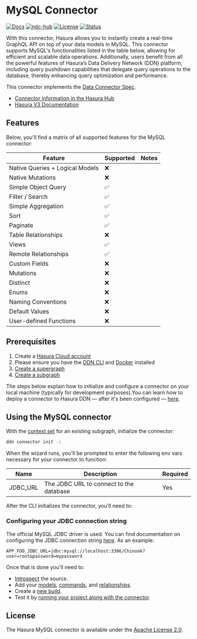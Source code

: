 # MySQL Connector

[![Docs](https://img.shields.io/badge/docs-v3.x-brightgreen.svg?style=flat)](https://hasura.io/docs/3.0/getting-started/overview/)
[![ndc-hub](https://img.shields.io/badge/ndc--hub-mysql-blue.svg?style=flat)](https://hasura.io/connectors/mysql-jdbc)
[![License](https://img.shields.io/badge/license-Apache--2.0-purple.svg?style=flat)](LICENSE.txt)
[![Status](https://img.shields.io/badge/status-alpha-yellow.svg?style=flat)](./readme.md)

With this connector, Hasura allows you to instantly create a real-time GraphQL API on top of your data models in
MySQL. This connector supports MySQL's functionalities listed in the table below, allowing for efficient and
scalable data operations. Additionally, users benefit from all the powerful features of Hasura’s Data Delivery Network
(DDN) platform, including query pushdown capabilities that delegate query operations to the database, thereby enhancing
query optimization and performance.

This connector implements the [Data Connector Spec](https://github.com/hasura/ndc-spec).

- [Connector information in the Hasura Hub](https://hasura.io/connectors/mysql-jdbc)
- [Hasura V3 Documentation](https://hasura.io/docs/3.0)

## Features

Below, you'll find a matrix of all supported features for the MySQL connector:

| Feature                         | Supported | Notes |
| ------------------------------- | --------- | ----- |
| Native Queries + Logical Models | ❌         |       |
| Native Mutations                | ❌         |       |
| Simple Object Query             | ✅         |       |
| Filter / Search                 | ✅         |       |
| Simple Aggregation              | ✅         |       |
| Sort                            | ✅         |       |
| Paginate                        | ✅         |       |
| Table Relationships             | ❌         |       |
| Views                           | ✅         |       |
| Remote Relationships            | ✅         |       |
| Custom Fields                   | ❌         |       |
| Mutations                       | ❌         |       |
| Distinct                        | ❌         |       |
| Enums                           | ❌         |       |
| Naming Conventions              | ❌         |       |
| Default Values                  | ❌         |       |
| User-defined Functions          | ❌         |       |

## Prerequisites

1. Create a [Hasura Cloud account](https://console.hasura.io)
2. Please ensure you have the [DDN CLI](https://hasura.io/docs/3.0/cli/installation) and
   [Docker](https://docs.docker.com/engine/install/) installed
3. [Create a supergraph](https://hasura.io/docs/3.0/getting-started/init-supergraph)
4. [Create a subgraph](https://hasura.io/docs/3.0/getting-started/init-subgraph)

The steps below explain how to initialize and configure a connector on your local machine (typically for development
purposes).You can learn how to deploy a connector to Hasura DDN — after it's been configured —
[here](https://hasura.io/docs/3.0/getting-started/deployment/deploy-a-connector).

## Using the MySQL connector

With the [context set](https://hasura.io/docs/3.0/cli/commands/ddn_context_set/) for an existing subgraph, initialize
the connector:

```sh
ddn connector init -i
```

When the wizard runs, you'll be prompted to enter the following env vars necessary for your connector to function:

| Name     | Description                             | Required |
| -------- | --------------------------------------- | -------- |
| JDBC_URL | The JDBC URL to connect to the database | Yes      |

After the CLI initializes the connector, you'll need to:

### Configuring your JDBC connection string
The official MySQL JDBC driver is used. You can find documentation on configuring the JDBC connection string
[here](https://dev.mysql.com/doc/connector-j/en). As an example:
```
APP_FOO_JDBC_URL=jdbc:mysql://localhost:3306/Chinook?user=root&password=mypassword
```

Once that is done you'll need to:

- [Introspect](https://hasura.io/docs/3.0/cli/commands/ddn_connector_introspect) the source.
- Add your [models](https://hasura.io/docs/3.0/cli/commands/ddn_model_add),
  [commands](https://hasura.io/docs/3.0/cli/commands/ddn_command_add), and
  [relationships](https://hasura.io/docs/3.0/cli/commands/ddn_relationship_add).
- Create a [new build](https://hasura.io/docs/3.0/cli/commands/ddn_supergraph_build_local).
- Test it by [running your project along with the connector](https://hasura.io/docs/3.0/cli/commands/ddn_run#examples).

## License

The Hasura MySQL connector is available under the [Apache License 2.0](https://www.apache.org/licenses/LICENSE-2.0).
